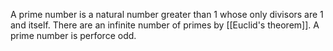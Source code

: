 A prime number is a natural number greater than 1 whose only divisors are 1 and itself. There are an infinite number of primes by [[Euclid's theorem]]. A prime number is perforce odd.
